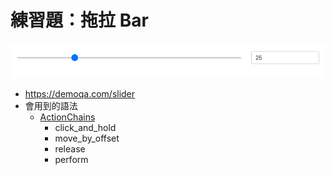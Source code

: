 # 練習題：拖拉 Bar

![](assets/slider.png)

- <https://demoqa.com/slider>
- 會用到的語法
  - [ActionChains](../action_chains.md)
    - click_and_hold
    - move_by_offset
    - release
    - perform

<!--
### 解答

```py
from selenium import webdriver
from selenium.webdriver.common.action_chains import ActionChains

driver = webdriver.Chrome("./chromedriver")
driver.get("https://demoqa.com/slider")
assert "ToolsQA" in driver.title

try:
    input_range = driver.find_element_by_css_selector("[type='range']")
    move = ActionChains(driver)
    move.click_and_hold(input_range).move_by_offset(10, 0).release().perform()
finally:
    driver.quit()
``` -->
